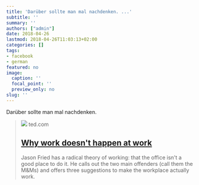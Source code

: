 ```yaml
---
title: 'Darüber sollte man mal nachdenken. ...'
subtitle: ''
summary: ''
authors: ["admin"]
date: 2018-04-26
lastmod: 2018-04-26T11:03:13+02:00
categories: []
tags:
- facebook
- german
featured: no
image:
  caption: ''
  focal_point: ''
  preview_only: no
slug: ''
---
```

Darüber sollte man mal nachdenken.
> [![](https://pi.tedcdn.com/r/pe.tedcdn.com/images/ted/be91c8b5f3a0798ddca31c761674bfac9e06c970_800x600.jpg?c=1050%2C550&w=1050)](https://www.ted.com/talks/jason_fried_why_work_doesn_t_happen_at_work)
> ted.com
> ## [Why work doesn't happen at work](https://www.ted.com/talks/jason_fried_why_work_doesn_t_happen_at_work)
>
>Jason Fried has a radical theory of working: that the office isn't a good place to do it. He calls out the two main offenders (call them the M&amp;Ms) and offers three suggestions to make the workplace actually work.


